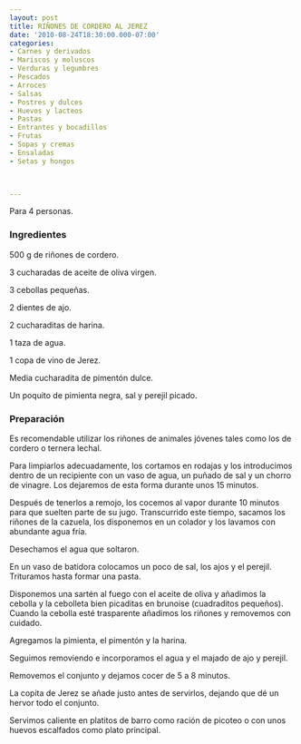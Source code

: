 ```yaml
---
layout: post
title: RIÑONES DE CORDERO AL JEREZ
date: '2010-08-24T18:30:00.000-07:00'
categories:
- Carnes y derivados
- Mariscos y moluscos
- Verduras y legumbres
- Pescados
- Arroces
- Salsas
- Postres y dulces
- Huevos y lacteos
- Pastas
- Entrantes y bocadillos
- Frutas
- Sopas y cremas
- Ensaladas
- Setas y hongos
 


---
```


Para 4 personas.

<h3>Ingredientes</h3>

500 g de riñones de cordero.

3 cucharadas de aceite de oliva virgen.

3 cebollas pequeñas.

2 dientes de ajo.

2 cucharaditas de harina.

1 taza de agua.

1 copa de vino de Jerez.

Media cucharadita de pimentón dulce.

Un poquito de pimienta negra, sal y perejil picado.

<h3>Preparación</h3>

Es recomendable utilizar los riñones de animales jóvenes tales como los de cordero o ternera lechal.

Para limpiarlos adecuadamente, los cortamos en rodajas y los introducimos dentro de un recipiente con un vaso de agua, un puñado de sal y un chorro de vinagre. Los dejaremos de esta forma durante unos 15 minutos.

Después de tenerlos a remojo, los cocemos al vapor durante 10 minutos para que suelten parte de su jugo. Transcurrido este tiempo, sacamos los riñones de la cazuela, los disponemos en un colador y los lavamos con abundante agua fría.

Desechamos el agua que soltaron.

En un vaso de batidora colocamos un poco de sal, los ajos y el perejil. Trituramos hasta formar una pasta.

Disponemos una sartén al fuego con el aceite de oliva y añadimos la cebolla y la cebolleta bien picaditas en brunoise (cuadraditos pequeños). Cuando la cebolla esté trasparente añadimos los riñones y removemos con cuidado.

Agregamos la pimienta, el pimentón y la harina.

Seguimos removiendo e incorporamos el agua y el majado de ajo y perejil.

Removemos el conjunto y dejamos cocer de 5 a 8 minutos.

La copita de Jerez se añade justo antes de servirlos, dejando que dé un hervor todo el conjunto.

Servimos caliente en platitos de barro como ración de picoteo o con unos huevos escalfados como plato principal.

